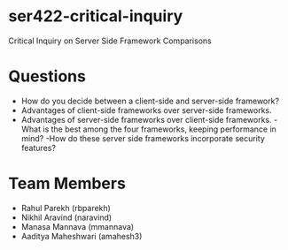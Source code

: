 # ser422-critical-inquiry
Critical Inquiry on Server Side Framework Comparisons

# Questions
- How do you decide between a client-side and server-side framework?
- Advantages of client-side frameworks over server-side frameworks.
- Advantages of server-side frameworks over client-side frameworks.
-What is the best among the four frameworks, keeping performance in mind?
-How do these server side frameworks incorporate security features?

# Team Members
- Rahul Parekh (rbparekh)
- Nikhil Aravind (naravind)
- Manasa Mannava (mmannava)
- Aaditya Maheshwari (amahesh3)
